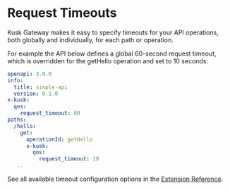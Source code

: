 # Request Timeouts 

Kusk Gateway makes it easy to specify timeouts for your API operations, both globally and individually, for each path or operation. 

For example the API below defines a global 60-second request timeout, which is overridden for the getHello operation and set to 10 seconds:

```yaml
openapi: 3.0.0
info:
  title: simple-api
  version: 0.1.0
x-kusk:
  qos:
    request_timeout: 60
paths:
  /hello:
    get:
      operationId: getHello
      x-kusk:
        qos:
          request_timeout: 10
   ..
```

See all available timeout configuration options in the [Extension Reference](/reference/extension/#qos).
